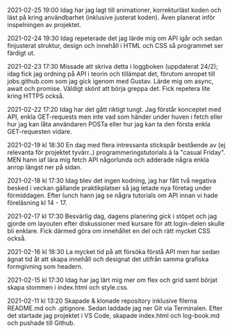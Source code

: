 2021-02-25 19:00
Idag har jag lagt till animationer, korrekturläst koden och läst på kring användbarhet (inklusive justerat koden). Även planerat inför inspelningen av projektet. 

2021-02-24 19:30
Idag repeterade det jag lärde mig om API igår och sedan finjusterat struktur, design och innehåll i HTML och CSS så programmet ser färdigt ut. 

2021-02-23 17:30
Missade att skriva detta i loggboken (uppdaterat 24/2); idag fick jag ordning på API i teorin och tillämpat det, förutom anropet till jobs.github.com som jag gick igenom med Gustav. Lärde mig om async, await och promise. Väldigt skönt att börja greppa det. Fick repetera lite kring HTTPS också. 

2021-02-22 17:20
Idag har det gått riktigt tungt. Jag förstår konceptet med API, enkla GET-requests men inte vad som händer under huven i fetch eller hur jag kan låta användaren POSTa eller hur jag kan ta den första enkla GET-requesten vidare. 

2021-02-19 kl 18:30
En dag med flera intressanta stickspår bestående av (ej relevanta för projektet tyvärr..) programmeringstutorials á la "casual Friday". MEN hann iaf lära mig fetch API någorlunda och adderade några enkla anrop längst ner på sidan. 

2021-02-18 kl 17:30
Idag blev det ingen kodning, jag har fått två negativa besked i veckan gällande praktikplatser så jag letade nya företag under förmiddagen. Efter lunch hann jag se några tutorials om API innan vi hade föreläsning kl 14 - 17.

2021-02-17 kl 17:30
Besvärlig dag, dagens planering gick i stöpet och jag gjorde om layouten efter diskussioner med kursare för att login-delen skulle bli enklare. Fick därmed göra om innehållet en del och rätt mycket CSS också.

2021-02-16 kl 18:30
La mycket tid på att försöka förstå API men har sedan ägnat tid åt att skapa innehåll och designat det utifrån samma grafiska formgivning som headern. 

2021-02-15 kl 17:30
Idag har jag lärt mig mer om flex och grid samt börjat skapa stommen i index.html och style.css.

2021-02-11 kl 13:20
Skapade & klonade repository inklusive filerna README.md och .gitignore. Sedan laddade jag ner Git via Terminalen. Efter det startade jag projektet i VS Code, skapade index.html och log-book.md och pushade till Github. 
